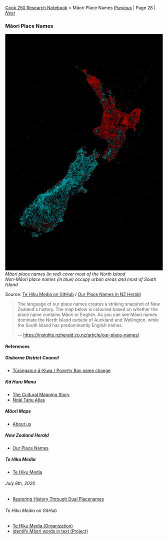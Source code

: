 [Cook 250 Research Notebook](../) > Māori Place Names
*[Previous](../p27-formal-claims/)* | Page 28 | *[Next](../p29-cook-chart/)*
### Māori Place Names

![Māori and non-Māori landmarks in New Zealand](pictures/10x15cm-maori-place-names.jpg)
*Māori place names (in red) cover most of the North Island  
Non-Māori place names (in blue) occupy urban areas and most of South Island*

Source: [Te Hiku Media on GitHub](https://github.com/TeHikuMedia/nga-kupu) / [Our Place Names in NZ Herald](https://insights.nzherald.co.nz/article/our-place-names/)

> The language of our place names creates a striking snapshot
> of New Zealand's history. The map below is coloured based on
> whether the place name contains Māori or English. As you can
> see Māori names dominate the North Island outside of Auckland and
> Wellington, while the South Island has predominantly English names.
>
> — https://insights.nzherald.co.nz/article/our-place-names/

#### References

##### Gisborne District Council

* [Tūranganui-ā-Kiwa / Poverty Bay name change](https://gdc.govt.nz/turanganui-a-kiwa-poverty-bay-name-change)

##### Kā Huru Manu

* [The Cultural Mapping Story](http://www.kahurumanu.co.nz/cultural-mapping-story)
* [Ngāi Tahu Atlas](http://www.kahurumanu.co.nz/atlas)

##### Māori Maps

* [About us](https://maorimaps.com/about-us)

##### New Zealand Herald

* [Our Place Names](https://insights.nzherald.co.nz/article/our-place-names/)

##### Te Hiku Media

* [Te Hiku Media](https://tehiku.nz/)

###### July 8th, 2020

* [Restoring History Through Dual Placenames](https://tehiku.nz/te-hiku-radio/te-reo-o-te-rangatira/13006/restoring-history-through-dual-placenames)

###### Te Hiku Media on GitHub

* [Te Hiku Media (Organization)](https://github.com/TeHikuMedia)
* [Identify Māori words in text (Project)](https://github.com/TeHikuMedia/nga-kupu)

